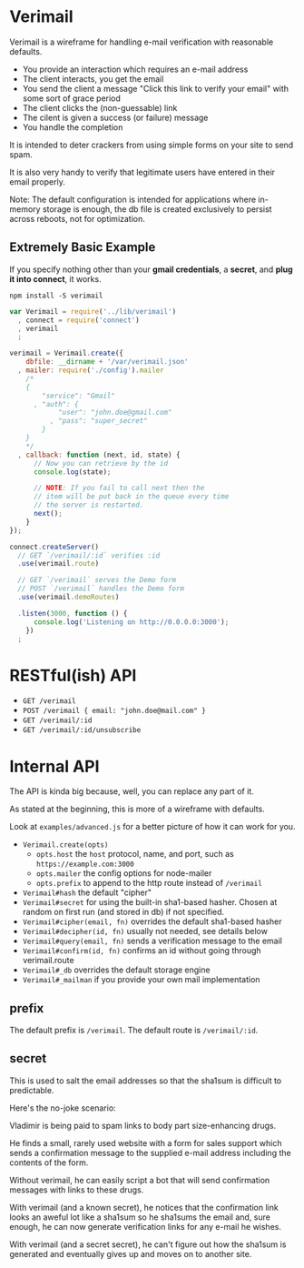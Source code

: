 # Verimail

Verimail is a wireframe for handling e-mail verification with reasonable defaults.

  * You provide an interaction which requires an e-mail address
  * The client interacts, you get the email
  * You send the client a message "Click this link to verify your email" with some sort of grace period
  * The client clicks the (non-guessable) link
  * The cilent is given a success (or failure) message
  * You handle the completion

It is intended to deter crackers from using simple forms on your site to send spam.

It is also very handy to verify that legitimate users have entered in their email properly.

Note: The default configuration is intended for applications where in-memory storage is enough,
the db file is created exclusively to persist across reboots, not for optimization.

## Extremely Basic Example

If you specify nothing other than your **gmail credentials**,  a **secret**, and **plug it into connect**, it works.

    npm install -S verimail

```javascript
var Verimail = require('../lib/verimail')
  , connect = require('connect')
  , verimail
  ;

verimail = Verimail.create({
    dbfile: __dirname + '/var/verimail.json'
  , mailer: require('./config').mailer
    /*
    {
        "service": "Gmail"
      , "auth": {
            "user": "john.doe@gmail.com"
          , "pass": "super_secret"
        }
    }
    */
  , callback: function (next, id, state) {
      // Now you can retrieve by the id
      console.log(state);

      // NOTE: If you fail to call next then the
      // item will be put back in the queue every time
      // the server is restarted.
      next();
    }
});

connect.createServer()
  // GET `/verimail/:id` verifies :id
  .use(verimail.route)

  // GET `/verimail` serves the Demo form
  // POST `/verimail` handles the Demo form
  .use(verimail.demoRoutes)

  .listen(3000, function () {
      console.log('Listening on http://0.0.0.0:3000');
    })
  ;
```

# RESTful(ish) API

  * `GET /verimail`
  * `POST /verimail { email: "john.doe@mail.com" }`
  * `GET /verimail/:id`
  * `GET /verimail/:id/unsubscribe`

# Internal API

The API is kinda big because, well, you can replace any part of it.

As stated at the beginning, this is more of a wireframe with defaults.

Look at `examples/advanced.js` for a better picture of how it can work for you.

  * `Verimail.create(opts)`
    * `opts.host` the `host` protocol, name, and port, such as `https://example.com:3000`
    * `opts.mailer` the config options for node-mailer
    * `opts.prefix` to append to the http route instead of `/verimail`
  * `Verimail#hash` the default "cipher"
  * `Verimail#secret` for using the built-in sha1-based hasher. Chosen at random on first run (and stored in db) if not specified.
  * `Verimail#cipher(email, fn)` overrides the default sha1-based hasher
  * `Verimail#decipher(id, fn)` usually not needed, see details below
  * `Verimail#query(email, fn)` sends a verification message to the email
  * `Verimail#confirm(id, fn)` confirms an id without going through verimail.route
  * `Verimail#_db` overrides the default storage engine
  * `Verimail#_mailman` if you provide your own mail implementation

## prefix

The default prefix is `/verimail`. The default route is `/verimail/:id`.

## secret

This is used to salt the email addresses so that the sha1sum is difficult to predictable.

Here's the no-joke scenario:

Vladimir is being paid to spam links to body part size-enhancing drugs.

He finds a small, rarely used website with a form for sales support which
sends a confirmation message to the supplied e-mail address including the
contents of the form.

Without verimail, he can easily script a bot that will send confirmation
messages with links to these drugs.

With verimail (and a known secret), he notices that the confirmation link
looks an aweful lot like a sha1sum so he sha1sums the email and, sure enough,
he can now generate verification links for any e-mail he wishes.

With verimail (and a secret secret), he can't figure out how the sha1sum is
generated and eventually gives up and moves on to another site.
